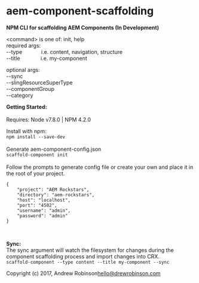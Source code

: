 # aem-component-scaffolding

**NPM CLI for scaffolding AEM Components (In Development)**

&lt;command&gt; is one of: init, help<br/>
  required args:<br/>
   --type &nbsp;&nbsp;&nbsp;&nbsp;&nbsp;&nbsp;&nbsp;&nbsp;&nbsp;&nbsp;&nbsp;&nbsp;i.e. content, navigation, structure<br/>
   --title &nbsp;&nbsp;&nbsp;&nbsp;&nbsp;&nbsp;&nbsp;&nbsp;&nbsp;&nbsp;&nbsp;&nbsp; i.e. my-component

  optional args:<br/>
   --sync<br/>
   --slingResourceSuperType<br/>
   --componentGroup<br/>
   --category<br/>


**Getting Started:**
<br/><br/>
Requires:   Node v7.8.0 | NPM 4.2.0

Install with npm:<br/>
```npm install --save-dev```<br/><br/>
Generate aem-component-config.json<br/>
```scaffold-component init```<br/><br/>
Follow the prompts  to generate config file or create your own and place it in the root of your project.<br/>
```
{
	"project": "AEM Rockstars",
	"directory": "aem-rockstars",
	"host": "localhost",
	"port": "4502",
	"username": "admin",
	"password": "admin"
}
```
<br/>

**Sync:**
<br/>
The sync argument will watch the filesystem for changes during the component scaffolding process and import changes into CRX.<br/>
```scaffold-component --type content --title my-component --sync```
<br/>

Copyright (c) 2017, Andrew Robinson<hello@drewrobinson.com><br/>